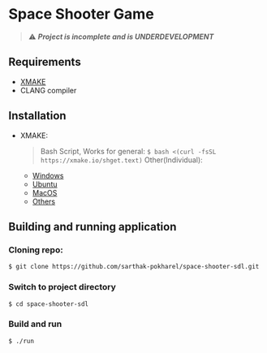 
# Space Shooter Game
> :warning: ***Project is incomplete and is UNDERDEVELOPMENT***


## Requirements
- [XMAKE](https://xmake.io/)
- CLANG compiler

## Installation

* XMAKE:
    > Bash Script, Works for general: `$ bash <(curl -fsSL https://xmake.io/shget.text)`
    Other(Individual):
    - [Windows](https://xmake.io/#/guide/installation?id=windows)
    - [Ubuntu](https://xmake.io/#/guide/installation?id=ubuntu)
    - [MacOS](https://xmake.io/#/guide/installation?id=macos)
    - [Others](https://xmake.io/#/guide/installation)


## Building and running application

### Cloning repo:
```$ git clone https://github.com/sarthak-pokharel/space-shooter-sdl.git```

### Switch to project directory
```$ cd space-shooter-sdl```

### Build and run
```$ ./run```